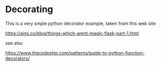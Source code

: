 # Decorating


This is a very smple python decorator example, taken from this web site

https://ains.co/blog/things-which-arent-magic-flask-part-1.html

see also

https://www.thecodeship.com/patterns/guide-to-python-function-decorators/

